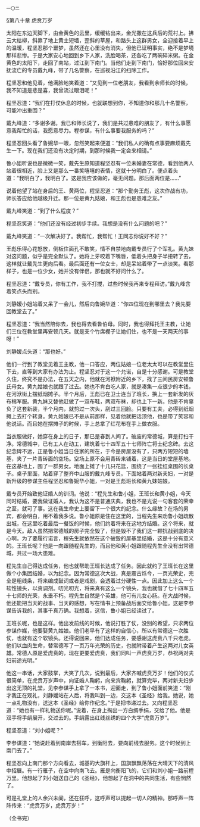     一〇二 

   §第八十章 虎贲万岁

   太阳在东边天脚下，由金黄色的云里，缓缓钻出来，金光撒在这兵后的荒村上。拂云大枯柳，斜靠了地上黄土短墙，歪斜的草屋，和路头上这群男女，全迎接着早上的温暖，程坚忍那个噩梦，虽然还在心里没有消失，但他已证明事实，绝不是梦境那样悲惨。于是大家安心地回到乡下人家，洗脸喝茶，还各吃了两碗碎米粥。在金黄色的太阳下，走回了南站，过江到下南门。当他们走到下南门，恰好那位回来安抚流亡的专员戴九峰，带了几名警察，在巡视沿江的扫除工作。

   程坚忍和他见着，他满脸地笑着道：“又见到一位老朋友，我看到余师长的时候，我不知道是悲是喜，我曾流过眼泪呢！”

   程坚忍道：“我们在打仗休息的时候，也就联想到你，不知道你和那几十名警察，可能冲出重围？”

   戴九峰道：“多谢多谢。我已和师长说了，我们是共过患难的朋友了，有什么事愿意我帮忙的话，我愿意尽力。程参谋，有什么事要我服务的吗？”

   程坚忍回头看了鲁婉华一眼，忽然笑起来便道：“我们私人的确有点事要麻烦戴先生一下。现在我们还没有决定时期，到那时候我一定会来相请。”

   鲁小姐听说也是微微一笑，戴先生原知道程坚忍有一位未婚妻在常德，看到他两人站着很相近，脸上又是那么一番笑嘻嘻的表情，这就十分明白了。便点着头道：“我明白了，我明白了。这是我应该做的，毫无问题。那后面两位是……”

   说着他望了站在身后的王、黄两位，程坚忍道：“那个勤务王彪，这次作战有功，师长答应给他越级升迁。那一位是黄九姑娘，和王彪也是患难之友。”

   戴九峰笑道：“到了什么程度？”

   程坚忍笑道：“他们还没有经过初步手续。我想是没有什么问题的吧？”

   戴九峰笑道：“一次解决好了。我帮忙，我帮忙！王同志你说好不好？”

   王彪乐得心花怒放，倒板住面孔不敢笑，情不自禁地向戴专员行了个军礼。黄九妹对这问题，似乎是完全默认了。她将上牙咬着下嘴唇，低着头把身子半扭转了去，这样就让戴先生更向后看。最后面还有一位女士，却是呆站着带了一点淡笑。看那样子，也是一位少女，她并没有伴侣，那也就不好问什么了。

   程坚忍道：“戴专员，你有工作，我不打搅，过些时候我再来专程拜访。”戴九峰含着笑点头而别。

   刘静嫒小姐站着又呆了一会儿，然后向鲁婉华道：“你四位现在到哪里去？我先要回教堂去了。”

   程坚忍道：“我当然陪你去，我也得去看鲁伯母。同时，我也得拜托王主教，让她们三位在教堂里再安顿几天。就是支个竹席棚子让她们住，也不是一天两天的事呀！”

   刘静嫒点头道：“那也好。”

   他们一行到了教堂见着王主教，他一口答应，两位姑娘一位老太太可以在教堂里住下去，直等到大家有办法为止。程坚忍对于这一个允诺，自是十分感谢。可是教堂久住，终究不是办法，在五天之内，他就在河袱附近的乡下，找了三间民房安顿鲁氏母女。黄九姑娘也就跟了过去。她也不肯白吃人家，就是凑集一点很少的本钱，在河洑街上摆纸烟摊子。半个月后，王彪已在卫士连当了班长，换上一套新发的灰布棉军服。黄九妹又替他赶做了一双布鞋，两双布袜，却也上下一新。他是不肯辜负了这套新装，半个月内，就剪过一次头，刮过三回脸。只要有工夫，必得到纸烟摊上去打个转身。黄九姑娘已不是从前那样，见着他就把话顶他，也是带了笑容和他说话。而且她在摆摊子的时候，手上总拿了红花布在手上做衣服。

   当衣服做好，她穿在身上的日子，那已是春到人间了。破废的常德城，算是打扫干净。常德城中，已有工人在动工，建筑着七十四军五十七师阵亡将士纪念碑。去这纪念碑不远，正是鲁小姐当日住家的所在，于今是房屋没有了，只两方短短的墙基，夹了一片青砖面的空场。空场上原不会用青砖来铺着，这是当日的堂屋基地。在这基地上，围了一群男女。地面上摊了十几只花篮，围绕了一张挂红桌围的长桌子。桌子里面，站着穿了整齐中山服的戴九峰专员。下面站着两对新夫妇，一对是新升级的参谋主任程坚忍和鲁婉华小姐，一对是王彪班长和黄九妹姑娘。

   戴专员开始致他证婚人的训词。他说：“程先生和鲁小姐，王班长和黄小姐，今天同时结婚，要我做证婚人，我认为这不是普通庆典，我也不是光说一句客套的荣幸之至，就可了事。这在我生命史上要留下一个很大的纪念。什么缘故？在场的男宾，都会明白，用不着我多说。鲁小姐原是住在这里的，当程先生来劝鲁小姐疏散出城，在这里吃着最后一餐饭的时候，他们约着将来在这地方结婚。这个将来，就是今天。敌人虽然把常德城的房子完全毁了，但是毁不了我们这一颗抗战到底的决心啊。为了要履行诺言，程先生就依然在这个破毁的屋基里结婚，这是十分有意义的。王班长呢？他是一向跟随程先生的，而且他和黄小姐跟随程先生全没有出常德城，共过一场大患难。

   程先生自己得达成任务，他也就帮助王班长达成了任务。因此就约了王班长在这里做个小集团结婚，以为纪念。因为常德这次大战，真是震古烁今，一页光荣史，完全是粗线条，将来编成鼓词或者是戏剧，会透着过分硬性一点。因此加上这么一个软性镜头，以资调剂。叨光叨光，将来真有这么一个镜头，我也就借了七十四军五十七师的光荣，永垂不朽。程先生自然是个英雄，他可有儿女心肠。在大战时候，他还能把当天的战事、当天的感想，写在情书上预备战后面交给鲁小姐。这是李参谋告诉我的，其事千真万确。我想着，这信，鲁小姐已经读过了。

   王班长呢，也是这样。他出发前线的时候，他说打胜了仗，没别的希望，只求两位参谋作媒，他要娶黄九姑娘。他们老早有了这样的自信心，所以有常德这一次胜仗，也就有这个软镜头。还得说回来，他们达成任务，要感谢这虎贲八千只老虎。他们以血肉生命，替常德写了一页万年光荣的历史，也就附带着产生这两对儿女英雄。常德人原是爱虎贲的，现在更要爱虎贲，我们同叫一声虎贲万岁，恭祝两对夫妇前途光明。”

   他这一串话，大家鼓掌，大笑了几次，说到最后，大家齐喊虎贲万岁！他们的仪式很简单，在虎贲万岁声中，向证婚人鞠躬，向来宾鞠躬，就算完毕，两对新夫妇步出这无顶的礼堂，见李参谋手上拿了一本书，迎面走，到了鲁小姐面前笑道：“刚才我正在观礼，刘静嫒站在人后，将我叫到一边，交这本《圣经》给我。她说，她一点礼物没有，送这本《圣经》给你作纪念。”于是把书递过去。又向程坚忍道：“她也有一样礼物送你呢。”说着，在身上掏出一方白绸手绢，交给了他。他是双手将手绢展开，交过去的。手绢露出红线丝绣的四个大字“虎贲万岁”。

   程坚忍道：“刘小姐呢？”

   李参谋道：“她说赶着到南岸去搭车，到衡阳去，要向前线去服务。这个时候到上南门去了。”

   程坚忍向上南门那个方向看去，城基的大旗杆上，国旗飘飘荡荡在大晴天下的清风中招展。有一行雁子，在空中向南飞去。雁是向衡阳飞的，它们和刘小姐一路前程万里。他想起了刘小姐送自己的《圣经》，他想起了在洞中的共同生活，有些惘然了。

   可是礼堂上的人余兴未阑，还在狂呼，这呼声可以提起一切人的精神。那呼声一阵阵传来：“虎贲万岁，虎贲万岁！”

   （全书完）

